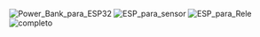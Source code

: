 ![Power_Bank_para_ESP32](https://github.com/user-attachments/assets/f9b95ea8-bd46-4cd9-8be3-a8e3f2e1dcd2)
![ESP_para_sensor](https://github.com/user-attachments/assets/49ab5925-f540-423c-990e-4eec4f1e7f6f)
![ESP_para_Rele](https://github.com/user-attachments/assets/1f1f647e-edae-41c8-974d-df8c99d40c9f)
![completo](https://github.com/user-attachments/assets/ce5d3825-2f4b-4c76-a1b4-a7fd69b9e252)
